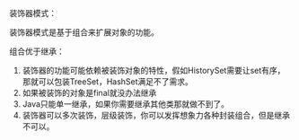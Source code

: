 装饰器模式：

装饰器模式是基于组合来扩展对象的功能。

组合优于继承：
1. 装饰器的功能可能依赖被装饰对象的特性，假如HistorySet需要让set有序，那就可以包装TreeSet，HashSet满足不了需求。
2. 如果被装饰的对象是final就没办法继承
3. Java只能单一继承，如果你需要继承其他类那就做不到了。
4. 装饰器可以多次装饰，层级装饰，你可以发挥想象力各种封装组合，但是继承不可以。